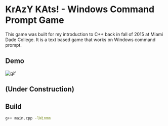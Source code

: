# KrAzY KAts! - Windows Command Prompt Game

This game was built for my introduction to C++ back in fall of 2015 at Miami Dade College. It is a text based game that works on Windows command prompt.

## Demo
![gif](https://i.imgur.com/SsXR6H8.gif)

## (Under Construction)

## Build
```bash
g++ main.cpp -lWinmm
```